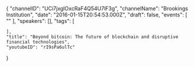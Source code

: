 {
    "channelID": "UCi7jxgIOxcRaF4Q54U7lF3g",
    "channelName": "Brookings Institution",
    "date": "2016-01-15T20:54:53.000Z",
    "draft": false,
    "events": [
        ""
    ],
    "speakers": [],
    "tags": [

    ],
    "title": "Beyond bitcoin: The future of blockchain and disruptive financial technologies",
    "youtubeID": "rI9sPa6ulTc"
}
